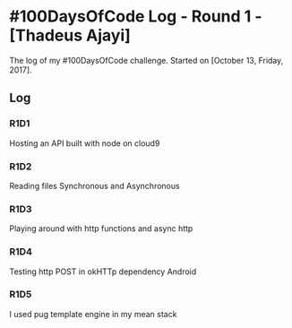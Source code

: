 # #100DaysOfCode Log - Round 1 - [Thadeus Ajayi]

The log of my #100DaysOfCode challenge. Started on [October 13, Friday, 2017].

## Log

### R1D1 
  Hosting an API built with node on cloud9
### R1D2
  Reading files Synchronous and Asynchronous
### R1D3
  Playing around with http functions and async http
### R1D4
  Testing http POST in okHTTp dependency Android
### R1D5
  I used pug template engine in my mean stack
